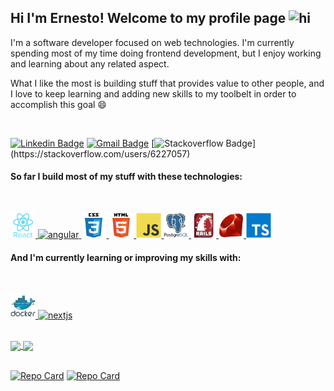 ## Hi I'm Ernesto! Welcome to my profile page <img src="https://user-images.githubusercontent.com/1303154/88677602-1635ba80-d120-11ea-84d8-d263ba5fc3c0.gif" width="28px" alt="hi">

I'm a software developer focused on web technologies. I'm currently spending most of my time doing frontend development, but I enjoy working and learning about any related aspect.

What I like the most is building stuff that provides value to other people, and I love to keep learning and adding new skills to my toolbelt in order to accomplish this goal 😄
<br/>


<br/>

[![Linkedin Badge](https://img.shields.io/badge/Ernesto-0e76a8?style=flat&labelColor=0e76a8&logo=linkedin&logoColor=white)](https://www.linkedin.com/in/ernesto-gimeno-sanchez/)
[![Gmail Badge](https://img.shields.io/badge/Gmail-D14836?style=flat&logo=gmail&logoColor=white)](mailto:ergisandev@gmail.com)
[![Stackoverflow Badge](https://img.shields.io/badge/-Stackoverflow-FE7A16?style=flat&logo=stack-overflow&logoColor=white")](https://stackoverflow.com/users/6227057)

#### So far I build most of my stuff with these technologies: 

<br/>
<p align="left"><a href="https://reactjs.org/" target="_blank"> <img src="https://raw.githubusercontent.com/devicons/devicon/master/icons/react/react-original-wordmark.svg" alt="react" width="40" height="40"/> <a href="https://angular.io" target="_blank"> <img src="https://angular.io/assets/images/logos/angular/angular.svg" alt="angular" width="40" height="40"/> </a> <a href="https://www.w3schools.com/css/" target="_blank"> <img src="https://raw.githubusercontent.com/devicons/devicon/master/icons/css3/css3-original-wordmark.svg" alt="css3" width="40" height="40"/> </a>   <a href="https://heroku.com" target="_blank">  <a href="https://www.w3.org/html/" target="_blank"> <img src="https://raw.githubusercontent.com/devicons/devicon/master/icons/html5/html5-original-wordmark.svg" alt="html5" width="40" height="40"/> </a> <a href="https://developer.mozilla.org/en-US/docs/Web/JavaScript" target="_blank"> <img src="https://raw.githubusercontent.com/devicons/devicon/master/icons/javascript/javascript-original.svg" alt="javascript" width="40" height="40"/> </a> <a href="https://jestjs.io" target="_blank">   <a href="https://www.postgresql.org" target="_blank"> <img src="https://raw.githubusercontent.com/devicons/devicon/master/icons/postgresql/postgresql-original-wordmark.svg" alt="postgresql" width="40" height="40"/> </a> <a href="https://rubyonrails.org" target="_blank"> <img src="https://raw.githubusercontent.com/devicons/devicon/master/icons/rails/rails-original-wordmark.svg" alt="rails" width="40" height="40"/> </a>  <a href="https://www.ruby-lang.org/en/" target="_blank"> <img src="https://raw.githubusercontent.com/devicons/devicon/master/icons/ruby/ruby-original.svg" alt="ruby" width="40" height="40"/> </a> <a href="https://www.typescriptlang.org/" target="_blank"> <img src="https://raw.githubusercontent.com/devicons/devicon/master/icons/typescript/typescript-original.svg" alt="typescript" width="40" height="40"/> </a> </p>

#### And I'm currently learning or improving my skills with:
<br/>
<p align="left"> </a><a href="https://www.docker.com/" target="_blank"> <img src="https://raw.githubusercontent.com/devicons/devicon/master/icons/docker/docker-original-wordmark.svg" alt="docker" width="40" height="40"/> </a><a href="https://nextjs.org/" target="_blank"> <img src="https://cdn.worldvectorlogo.com/logos/nextjs-3.svg" alt="nextjs" width="40" height="40"/> </a></p>


<br/>
<div>
<a href="https://github.com/anuraghazra/github-readme-stats">
  <img align="center" src="https://github-readme-stats.vercel.app/api/top-langs/?username=egimenos&exclude_repo=ci_uoc&count_private=true" />
</a>
<a href="https://github.com/anuraghazra/github-readme-stats">
  <img align="center" src="https://github-readme-stats.vercel.app/api?username=egimenos&count_private=true&show_icons=true&hide=contribs,stars&include_all_commits=false" />
</a>
</div>

<br/>



[![Repo Card](https://github-readme-stats.vercel.app/api/pin/?username=egimenos&repo=dailyjourney-angular&show_owner=true&theme=yeblu)](https://github.com/egimenos/dailyjourney-angular)
[![Repo Card](https://github-readme-stats.vercel.app/api/pin/?username=egimenos&repo=dailyjourneyapi&show_owner=true&theme=yeblu)](https://github.com/egimenos/dailyjourneyapi)
